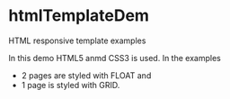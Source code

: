 # htmlTemplateDem
HTML responsive template examples

In this demo HTML5 anmd CSS3 is used. 
In the examples 
  - 2 pages are styled with FLOAT and 
  - 1 page is styled with GRID.
